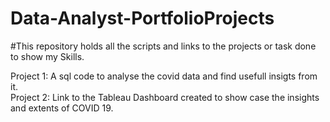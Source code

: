 # Data-Analyst-PortfolioProjects

#This repository holds all the scripts and links to the projects or task done to show my Skills.

Project 1: A sql code to analyse the covid data and find usefull insigts from it.  
Project 2: Link to the Tableau Dashboard created to show case the insights and extents of COVID 19.
